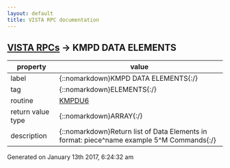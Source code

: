```yaml
---
layout: default
title: VISTA RPC documentation
---
```




## [VISTA RPCs](TableOfContent.md) &#8594; KMPD DATA ELEMENTS 

 property | value 
--- | --- 
 label | {::nomarkdown}KMPD DATA ELEMENTS{:/}
 tag | {::nomarkdown}ELEMENTS{:/}
 routine | [KMPDU6](http://code.osehra.org/dox/Routine_KMPDU6_source.html)
 return value type | {::nomarkdown}ARRAY{:/}
 description | {::nomarkdown}Return list of Data Elements in format: piece^name example 5^M Commands{:/}




 Generated on January 13th 2017, 6:24:32 am